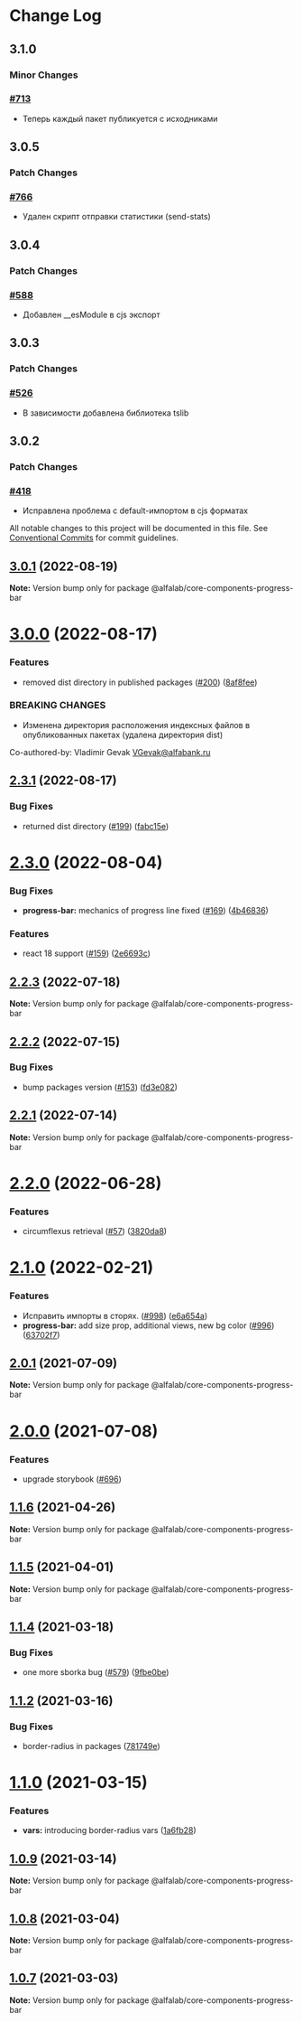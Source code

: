 # Change Log

## 3.1.0

### Minor Changes

### [#713](https://github.com/core-ds/core-components/pull/713)

-   Теперь каждый пакет публикуется с исходниками

## 3.0.5

### Patch Changes

### [#766](https://github.com/core-ds/core-components/pull/766)

-   Удален скрипт отправки статистики (send-stats)

## 3.0.4

### Patch Changes

### [#588](https://github.com/core-ds/core-components/pull/588)

-   Добавлен \_\_esModule в cjs экспорт

## 3.0.3

### Patch Changes

### [#526](https://github.com/core-ds/core-components/pull/526)

-   В зависимости добавлена библиотека tslib

## 3.0.2

### Patch Changes

### [#418](https://github.com/core-ds/core-components/pull/418)

-   Исправлена проблема с default-импортом в cjs форматах

All notable changes to this project will be documented in this file.
See [Conventional Commits](https://conventionalcommits.org) for commit guidelines.

## [3.0.1](https://github.com/core-ds/core-components/compare/@alfalab/core-components-progress-bar@3.0.0...@alfalab/core-components-progress-bar@3.0.1) (2022-08-19)

**Note:** Version bump only for package @alfalab/core-components-progress-bar

# [3.0.0](https://github.com/core-ds/core-components/compare/@alfalab/core-components-progress-bar@2.3.1...@alfalab/core-components-progress-bar@3.0.0) (2022-08-17)

### Features

-   removed dist directory in published packages ([#200](https://github.com/core-ds/core-components/issues/200)) ([8af8fee](https://github.com/core-ds/core-components/commit/8af8fee53ca0bd19fa2d1ca1422e0df23096e2c8))

### BREAKING CHANGES

-   Изменена директория расположения индексных файлов в опубликованных пакетах (удалена
    директория dist)

Co-authored-by: Vladimir Gevak <VGevak@alfabank.ru>

## [2.3.1](https://github.com/core-ds/core-components/compare/@alfalab/core-components-progress-bar@2.3.0...@alfalab/core-components-progress-bar@2.3.1) (2022-08-17)

### Bug Fixes

-   returned dist directory ([#199](https://github.com/core-ds/core-components/issues/199)) ([fabc15e](https://github.com/core-ds/core-components/commit/fabc15effa1457ca65ec7238206f1b1fc2a2a613))

# [2.3.0](https://github.com/core-ds/core-components/compare/@alfalab/core-components-progress-bar@2.2.3...@alfalab/core-components-progress-bar@2.3.0) (2022-08-04)

### Bug Fixes

-   **progress-bar:** mechanics of progress line fixed ([#169](https://github.com/core-ds/core-components/issues/169)) ([4b46836](https://github.com/core-ds/core-components/commit/4b4683628ea4fd9da178799dfca8b287c0776ff1))

### Features

-   react 18 support ([#159](https://github.com/core-ds/core-components/issues/159)) ([2e6693c](https://github.com/core-ds/core-components/commit/2e6693c62f534e333aadb7d3fff4ffd78ac84c63))

## [2.2.3](https://github.com/core-ds/core-components/compare/@alfalab/core-components-progress-bar@2.2.2...@alfalab/core-components-progress-bar@2.2.3) (2022-07-18)

**Note:** Version bump only for package @alfalab/core-components-progress-bar

## [2.2.2](https://github.com/core-ds/core-components/compare/@alfalab/core-components-progress-bar@2.2.1...@alfalab/core-components-progress-bar@2.2.2) (2022-07-15)

### Bug Fixes

-   bump packages version ([#153](https://github.com/core-ds/core-components/issues/153)) ([fd3e082](https://github.com/core-ds/core-components/commit/fd3e08205672129cdce04e1000c673f2cd9c10da))

## [2.2.1](https://github.com/core-ds/core-components/compare/@alfalab/core-components-progress-bar@2.2.0...@alfalab/core-components-progress-bar@2.2.1) (2022-07-14)

**Note:** Version bump only for package @alfalab/core-components-progress-bar

# [2.2.0](https://github.com/core-ds/core-components/compare/@alfalab/core-components-progress-bar@2.1.2...@alfalab/core-components-progress-bar@2.2.0) (2022-06-28)

### Features

-   circumflexus retrieval ([#57](https://github.com/core-ds/core-components/issues/57)) ([3820da8](https://github.com/core-ds/core-components/commit/3820da818bcdcbee6904c648b3e29c3c828fe202))

# [2.1.0](https://github.com/core-ds/core-components/compare/@alfalab/core-components-progress-bar@2.0.1...@alfalab/core-components-progress-bar@2.1.0) (2022-02-21)

### Features

-   Исправить импорты в сторях. ([#998](https://github.com/core-ds/core-components/issues/998)) ([e6a654a](https://github.com/core-ds/core-components/commit/e6a654a0599451c7d149484cb61d8067eed083b7))
-   **progress-bar:** add size prop, additional views, new bg color ([#996](https://github.com/core-ds/core-components/issues/996)) ([63702f7](https://github.com/core-ds/core-components/commit/63702f7d9637e1fe3da502d7c91c4284453b3b48))

## [2.0.1](https://github.com/core-ds/core-components/compare/@alfalab/core-components-progress-bar@2.0.0...@alfalab/core-components-progress-bar@2.0.1) (2021-07-09)

**Note:** Version bump only for package @alfalab/core-components-progress-bar

# [2.0.0](https://github.com/core-ds/core-components/compare/@alfalab/core-components-progress-bar@1.1.6...@alfalab/core-components-progress-bar@2.0.0) (2021-07-08)

### Features

-   upgrade storybook ([#696](https://github.com/core-ds/core-components/issues/696))

## [1.1.6](https://github.com/core-ds/core-components/compare/@alfalab/core-components-progress-bar@1.1.5...@alfalab/core-components-progress-bar@1.1.6) (2021-04-26)

**Note:** Version bump only for package @alfalab/core-components-progress-bar

## [1.1.5](https://github.com/core-ds/core-components/compare/@alfalab/core-components-progress-bar@1.1.4...@alfalab/core-components-progress-bar@1.1.5) (2021-04-01)

**Note:** Version bump only for package @alfalab/core-components-progress-bar

## [1.1.4](https://github.com/core-ds/core-components/compare/@alfalab/core-components-progress-bar@1.1.2...@alfalab/core-components-progress-bar@1.1.4) (2021-03-18)

### Bug Fixes

-   one more sborka bug ([#579](https://github.com/core-ds/core-components/issues/579)) ([9fbe0be](https://github.com/core-ds/core-components/commit/9fbe0beca56ec5971de78b3f6cda25305b260efc))

## [1.1.2](https://github.com/core-ds/core-components/compare/@alfalab/core-components-progress-bar@1.1.0...@alfalab/core-components-progress-bar@1.1.2) (2021-03-16)

### Bug Fixes

-   border-radius in packages ([781749e](https://github.com/core-ds/core-components/commit/781749ef38aefd5a6707ac56d2e297dce9f3e073))

# [1.1.0](https://github.com/core-ds/core-components/compare/@alfalab/core-components-progress-bar@1.0.9...@alfalab/core-components-progress-bar@1.1.0) (2021-03-15)

### Features

-   **vars:** introducing border-radius vars ([1a6fb28](https://github.com/core-ds/core-components/commit/1a6fb287bcfab50048c3a9100645b4dee8cd3395))

## [1.0.9](https://github.com/core-ds/core-components/compare/@alfalab/core-components-progress-bar@1.0.8...@alfalab/core-components-progress-bar@1.0.9) (2021-03-14)

**Note:** Version bump only for package @alfalab/core-components-progress-bar

## [1.0.8](https://github.com/core-ds/core-components/compare/@alfalab/core-components-progress-bar@1.0.7...@alfalab/core-components-progress-bar@1.0.8) (2021-03-04)

**Note:** Version bump only for package @alfalab/core-components-progress-bar

## [1.0.7](https://github.com/core-ds/core-components/compare/@alfalab/core-components-progress-bar@1.0.6...@alfalab/core-components-progress-bar@1.0.7) (2021-03-03)

**Note:** Version bump only for package @alfalab/core-components-progress-bar
